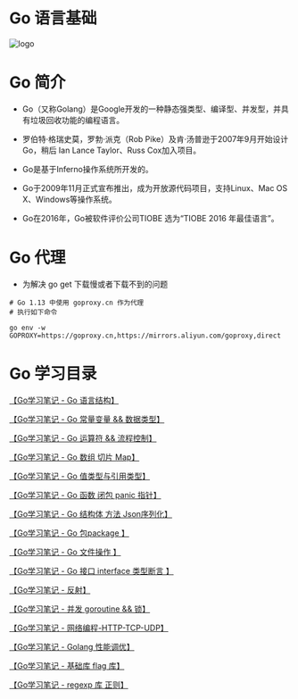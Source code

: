 # Go 语言基础


![logo][1]


# Go 简介

* Go（又称Golang）是Google开发的一种静态强类型、编译型、并发型，并具有垃圾回收功能的编程语言。

* 罗伯特·格瑞史莫，罗勃·派克（Rob Pike）及肯·汤普逊于2007年9月开始设计Go，稍后 Ian Lance Taylor、Russ Cox加入项目。

* Go是基于Inferno操作系统所开发的。

* Go于2009年11月正式宣布推出，成为开放源代码项目，支持Linux、Mac OS X、Windows等操作系统。

* Go在2016年，Go被软件评价公司TIOBE 选为“TIOBE 2016 年最佳语言”。


# Go 代理

* 为解决 go get 下载慢或者下载不到的问题

```shell
# Go 1.13 中使用 goproxy.cn 作为代理
# 执行如下命令

go env -w GOPROXY=https://goproxy.cn,https://mirrors.aliyun.com/goproxy,direct

```

# Go 学习目录

[ 【Go学习笔记 - Go 语言结构】](golang-study-note-0 "Go 语言基础")

[ 【Go学习笔记 - Go 常量变量 && 数据类型】](golang-study-note-1 "Go 语言基础")

[ 【Go学习笔记 - Go 运算符 && 流程控制】](golang-study-note-2 "Go 语言基础")

[ 【Go学习笔记 - Go 数组 切片 Map】](golang-study-note-3 "Go 语言基础")

[ 【Go学习笔记 - Go 值类型与引用类型】](golang-study-note-3-1 "Go 语言基础")

[ 【Go学习笔记 - Go 函数 闭包 panic 指针】](golang-study-note-4 "Go 语言基础")

[ 【Go学习笔记 - Go 结构体 方法 Json序列化】](golang-study-note-4-1 "Go 语言基础")

[ 【Go学习笔记 - Go 包package 】](golang-study-note-4-2 "Go 语言基础")

[ 【Go学习笔记 - Go 文件操作 】](golang-study-note-4-3 "Go 语言基础")

[ 【Go学习笔记 - Go 接口 interface 类型断言 】](golang-study-note-4-4 "Go 语言基础")

[ 【Go学习笔记 - 反射】](golang-study-note-5 "Go 语言基础")

[ 【Go学习笔记 - 并发 goroutine && 锁】](golang-study-note-6 "Go 语言基础")

[ 【Go学习笔记 - 网络编程-HTTP-TCP-UDP】](golang-study-note-7 "Go 语言基础")

[ 【Go学习笔记 - Golang 性能调优】](golang-study-note-9 "Go 语言基础")

[ 【Go学习笔记 - 基础库 flag 库】](golang-study-note-10 "Go 语言基础")

[ 【Go学习笔记 - regexp 库 正则】](golang-study-note-11 "Go 正则表达式")

  [1]: https://jicki.cn/img/posts/golang/logo.jpg

